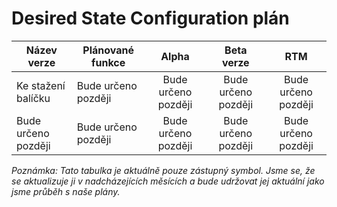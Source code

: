 # <a name="desired-state-configuration-roadmap"></a>Desired State Configuration plán

| Název verze | Plánované funkce | Alpha | Beta verze | RTM |
| ---- | -------- | :-------: | :-------:| :-----: |
| Ke stažení balíčku | Bude určeno později | Bude určeno později | Bude určeno později | Bude určeno později |
| Bude určeno později | Bude určeno později | Bude určeno později | Bude určeno později | Bude určeno později |

*Poznámka: Tato tabulka je aktuálně pouze zástupný symbol. Jsme se, že se aktualizuje ji v nadcházejících měsících a bude udržovat jej aktuální jako jsme průběh s naše plány.*